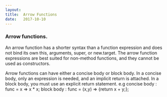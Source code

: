```yaml
---
layout:
title:	Arrow Functions
date:	2017-10-10
---
```

### Arrow functions.

An arrow function has a shorter syntax than a function expression and does not bind its own this, arguments, super, or new.target. The arrow function expressions are best suited for non-method functions, and they cannot be used as constructors.

Arrow functions can have either a concise body or block body. In a concise body, only an expression is needed, and an implicit return is attached. In a block body, you must use an explicit return statement. e.g concise body : func = x => x * x; block body : func = (x,y) => {return x + y;};
